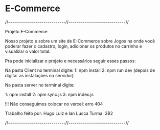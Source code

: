 # E-Commerce

//-----------------------------//-----------------------------//

Projeto E-Commerce

Nosso projeto e sobre um site de E-Commerce sobre Jogos na onde você poderar fazer o cadastro, login, adicionar os produtos no carrinho e visualizar o valor total.

Pra pode inicializar o projeto e necessários seguir esses passos:

Na pasta Client no terminal digite: 1: npm install 2: npm run dev (depois de digitar as instalações no servidor)

Na pasta server no terminal digite:

1: npm install 2: npm sync.js 3: npm index.js

!!! Não conseguimos colocar no vercel: erro 404

Trabalho feito por: Hugo Luiz e Ian Lucca Turma: 3B2

//-----------------------------//-----------------------------//
